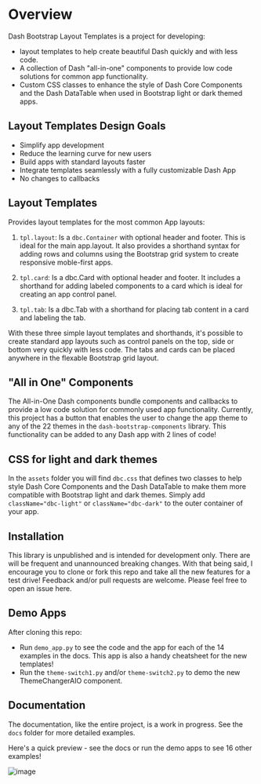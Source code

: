 # Overview
Dash Bootstrap Layout Templates is a project for developing:
- layout templates to help create beautiful Dash quickly and with less code. 
- A collection of Dash "all-in-one" components to provide low code solutions for common app functionality.
- Custom CSS classes to enhance the style of Dash Core Components and the Dash DataTable when used in Bootstrap light 
or dark themed apps.


## Layout Templates Design Goals    
   - Simplify app development
   - Reduce the learning curve for new users
   - Build apps with standard layouts faster
   - Integrate templates seamlessly with a fully customizable Dash App
   - No changes to callbacks
   

## Layout Templates

Provides layout templates for the most common App layouts:
1. `tpl.layout`: Is a `dbc.Container` with optional header and footer. This is ideal for the main app.layout.
It also provides  a shorthand syntax for adding rows and columns using the Bootstrap grid system to create responsive moble-first apps.

2. `tpl.card`: Is a dbc.Card with optional header and footer.  It includes a shorthand for adding labeled components to a card
which is ideal for creating an app control panel.
3. `tpl.tab`: Is a dbc.Tab with a shorthand for placing tab content in a card and labeling the tab.

With these three simple layout templates and shorthands, it's possible to create standard app layouts such as
control panels on the top, side or bottom  very quickly with less code.  The tabs and cards can be placed anywhere
in the flexable Bootstrap grid layout.

 ## "All in One" Components
The All-in-One Dash components bundle components and callbacks to provide a low code solution for commonly used app functionality. 
Currently, this project has a button that enables the user to change the app theme to any of the 22 themes in the `dash-bootstrap-components`
library. This functionality can be added to any Dash app with 2 lines of code!

## CSS for light and dark themes

In the `assets` folder you will find  `dbc.css` that defines two classes to help style Dash Core Components and the 
Dash DataTable to make them more compatible with Bootstrap light and dark themes.  Simply add `className="dbc-light"` or
`className="dbc-dark"` to the outer container of your app. 

## Installation

This library is unpublished and is intended for development only.  There are will be frequent and unannounced 
breaking changes.  With that being said, I encourage you to clone or fork this repo and take all the new features
for a test drive!  Feedback and/or pull requests are welcome.  Please feel free to open an issue here.
 
## Demo Apps

After cloning this repo:
- Run `demo_app.py` to see the code and the app for each of the 14 examples in the docs. This app is also  a handy
cheatsheet for the new templates!
- Run the `theme-switch1.py` and/or `theme-switch2.py` to demo the new ThemeChangerAIO component.


## Documentation
The documentation, like the entire project, is a work in progress.  See the `docs` folder for more detailed
examples.


Here's a quick preview - see the docs or run the demo apps to see 16 other examples!

![image](https://user-images.githubusercontent.com/72614349/136036790-aec23b56-3204-4e46-955d-b6473bb5f945.png)
